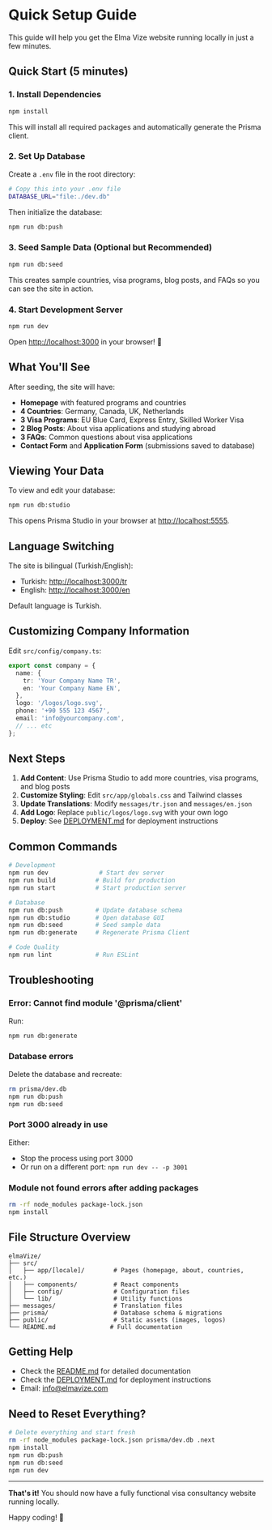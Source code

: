 # Quick Setup Guide

This guide will help you get the Elma Vize website running locally in just a few minutes.

## Quick Start (5 minutes)

### 1. Install Dependencies

```bash
npm install
```

This will install all required packages and automatically generate the Prisma client.

### 2. Set Up Database

Create a `.env` file in the root directory:

```bash
# Copy this into your .env file
DATABASE_URL="file:./dev.db"
```

Then initialize the database:

```bash
npm run db:push
```

### 3. Seed Sample Data (Optional but Recommended)

```bash
npm run db:seed
```

This creates sample countries, visa programs, blog posts, and FAQs so you can see the site in action.

### 4. Start Development Server

```bash
npm run dev
```

Open [http://localhost:3000](http://localhost:3000) in your browser! 🎉

## What You'll See

After seeding, the site will have:

- **Homepage** with featured programs and countries
- **4 Countries**: Germany, Canada, UK, Netherlands
- **3 Visa Programs**: EU Blue Card, Express Entry, Skilled Worker Visa
- **2 Blog Posts**: About visa applications and studying abroad
- **3 FAQs**: Common questions about visa applications
- **Contact Form** and **Application Form** (submissions saved to database)

## Viewing Your Data

To view and edit your database:

```bash
npm run db:studio
```

This opens Prisma Studio in your browser at [http://localhost:5555](http://localhost:5555).

## Language Switching

The site is bilingual (Turkish/English):

- Turkish: [http://localhost:3000/tr](http://localhost:3000/tr)
- English: [http://localhost:3000/en](http://localhost:3000/en)

Default language is Turkish.

## Customizing Company Information

Edit `src/config/company.ts`:

```typescript
export const company = {
  name: {
    tr: 'Your Company Name TR',
    en: 'Your Company Name EN',
  },
  logo: '/logos/logo.svg',
  phone: '+90 555 123 4567',
  email: 'info@yourcompany.com',
  // ... etc
};
```

## Next Steps

1. **Add Content**: Use Prisma Studio to add more countries, visa programs, and blog posts
2. **Customize Styling**: Edit `src/app/globals.css` and Tailwind classes
3. **Update Translations**: Modify `messages/tr.json` and `messages/en.json`
4. **Add Logo**: Replace `public/logos/logo.svg` with your own logo
5. **Deploy**: See [DEPLOYMENT.md](./DEPLOYMENT.md) for deployment instructions

## Common Commands

```bash
# Development
npm run dev              # Start dev server
npm run build           # Build for production
npm run start           # Start production server

# Database
npm run db:push         # Update database schema
npm run db:studio       # Open database GUI
npm run db:seed         # Seed sample data
npm run db:generate     # Regenerate Prisma Client

# Code Quality
npm run lint            # Run ESLint
```

## Troubleshooting

### Error: Cannot find module '@prisma/client'

Run:
```bash
npm run db:generate
```

### Database errors

Delete the database and recreate:
```bash
rm prisma/dev.db
npm run db:push
npm run db:seed
```

### Port 3000 already in use

Either:
- Stop the process using port 3000
- Or run on a different port: `npm run dev -- -p 3001`

### Module not found errors after adding packages

```bash
rm -rf node_modules package-lock.json
npm install
```

## File Structure Overview

```
elmaVize/
├── src/
│   ├── app/[locale]/        # Pages (homepage, about, countries, etc.)
│   ├── components/          # React components
│   ├── config/              # Configuration files
│   └── lib/                 # Utility functions
├── messages/                # Translation files
├── prisma/                  # Database schema & migrations
├── public/                  # Static assets (images, logos)
└── README.md               # Full documentation
```

## Getting Help

- Check the [README.md](./README.md) for detailed documentation
- Check the [DEPLOYMENT.md](./DEPLOYMENT.md) for deployment instructions
- Email: info@elmavize.com

## Need to Reset Everything?

```bash
# Delete everything and start fresh
rm -rf node_modules package-lock.json prisma/dev.db .next
npm install
npm run db:push
npm run db:seed
npm run dev
```

---

**That's it!** You should now have a fully functional visa consultancy website running locally.

Happy coding! 🚀





